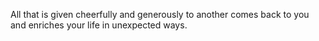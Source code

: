 All that is given cheerfully and generously to another comes back to you and enriches your life in unexpected ways.
